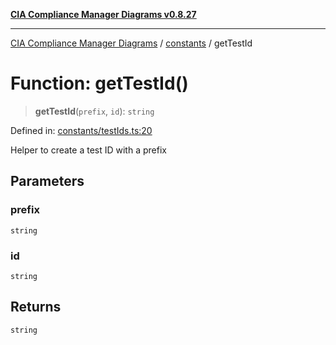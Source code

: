 [**CIA Compliance Manager Diagrams v0.8.27**](../../README.md)

***

[CIA Compliance Manager Diagrams](../../modules.md) / [constants](../README.md) / getTestId

# Function: getTestId()

> **getTestId**(`prefix`, `id`): `string`

Defined in: [constants/testIds.ts:20](https://github.com/Hack23/cia-compliance-manager/blob/26bb73ca86d23be8656cdd29d12202323a449310/src/constants/testIds.ts#L20)

Helper to create a test ID with a prefix

## Parameters

### prefix

`string`

### id

`string`

## Returns

`string`
